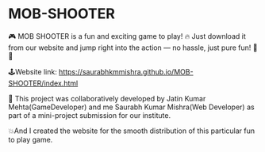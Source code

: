 # MOB-SHOOTER
🎮 MOB SHOOTER is a fun and exciting game to play!
🔥 Just download it from our website and jump right into the action — no hassle, just pure fun! 🚀🎯

🕹️Website link: https://saurabhkmmishra.github.io/MOB-SHOOTER/index.html

👾 This project was collaboratively developed by Jatin Kumar Mehta(GameDeveloper) and me Saurabh Kumar Mishra(Web Developer) as part of a mini-project submission for our institute.

💥And I created the website for the smooth distribution of this particular fun to play game.


